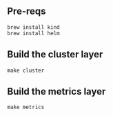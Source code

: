 
## Pre-reqs ##

```
brew install kind
brew install helm
```

## Build the cluster layer ##

```
make cluster
```

## Build the metrics layer ##

```
make metrics
```
